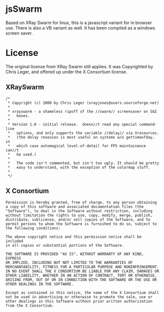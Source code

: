 # jsSwarm

Based on XRay Swarm for linux, this is a javascript variant for in 
browser use. There is also a VB variant as well. It has been compiled 
as a windows screen saver.

# License

The original license from XRay Swarm still applies. It was Copyrighted by Chris Leger, and offered up under the X Consortium license.

## XRaySwarm

```
/*
 * Copyright (c) 2000 by Chris Leger (xrayjones@users.sourceforge.net)
 *
 * xrayswarm - a shameless ripoff of the //swarm// screensaver on SGI
 *   boxes.
 *
 * Version 1.0 - initial release.  doesn//t read any special command-line
 *   options, and only supports the variable //delay// via Xresources.
 *   (the delay resouces is most useful on systems w/o gettimeofday, in
 *   which case automagical level-of-detail for FPS maintainance can//t
 *   be used.)
 *
 *   The code isn't commented, but isn't too ugly. It should be pretty
 *   easy to understand, with the exception of the colormap stuff.
 *
 */
```

## X Consortium

```
Permission is hereby granted, free of charge, to any person obtaining
a copy of this software and associated documentation files (the
"Software"), to deal in the Software without restriction, including
without limitation the rights to use, copy, modify, merge, publish,
distribute, sublicense, and/or sell copies of the Software, and to
permit persons to whom the Software is furnished to do so, subject to
the following conditions:

The above copyright notice and this permission notice shall be included
in all copies or substantial portions of the Software.

THE SOFTWARE IS PROVIDED "AS IS", WITHOUT WARRANTY OF ANY KIND, EXPRESS
OR IMPLIED, INCLUDING BUT NOT LIMITED TO THE WARRANTIES OF
MERCHANTABILITY, FITNESS FOR A PARTICULAR PURPOSE AND NONINFRINGEMENT.
IN NO EVENT SHALL THE X CONSORTIUM BE LIABLE FOR ANY CLAIM, DAMAGES OR
OTHER LIABILITY, WHETHER IN AN ACTION OF CONTRACT, TORT OR OTHERWISE,
ARISING FROM, OUT OF OR IN CONNECTION WITH THE SOFTWARE OR THE USE OR
OTHER DEALINGS IN THE SOFTWARE.

Except as contained in this notice, the name of the X Consortium shall
not be used in advertising or otherwise to promote the sale, use or
other dealings in this Software without prior written authorization
from the X Consortium.
```

